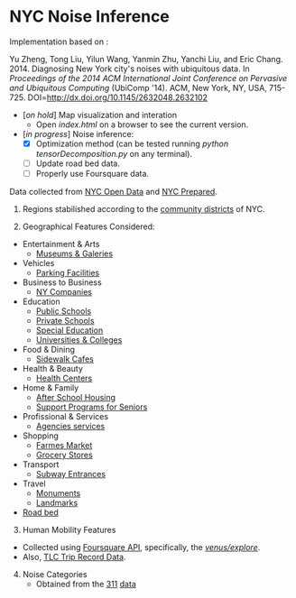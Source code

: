 # NYC Noise Inference

Implementation based on :

Yu Zheng, Tong Liu, Yilun Wang, Yanmin Zhu, Yanchi Liu, and Eric Chang. 2014. Diagnosing New York city's noises with ubiquitous data. In *Proceedings of the 2014 ACM International Joint Conference on Pervasive and Ubiquitous Computing* (UbiComp '14). ACM, New York, NY, USA, 715-725. DOI=http://dx.doi.org/10.1145/2632048.2632102

- [*on hold*] Map visualization and interation 
   - Open *index.html* on a browser to see the current version.
- [*in progress*] Noise inference:
   - [x] Optimization method (can be tested running *python tensorDecomposition.py* on any terminal).
   - [ ] Update road bed data.
   - [ ] Properly use Foursquare data.

Data collected from [NYC Open Data](https://nycopendata.socrata.com/) and [NYC Prepared](http://data.nycprepared.org).

1. Regions stabilished according to the [community districts](https://nycdatastables.s3.amazonaws.com/2013-08-19T18:22:23.125Z/community-districts-polygon.geojson) of NYC.

2. Geographical Features Considered:

 * Entertainment & Arts
    * [Museums & Galeries](https://nycdatastables.s3.amazonaws.com/2013-06-04T18:02:56.019Z/museums-and-galleries-results.csv)
 * Vehicles
    * [Parking Facilities](https://nycdatastables.s3.amazonaws.com/2013-12-16T21:49:55.716Z/nyc-parking-facilities-results.csv)
 * Business to Business
    * [NY Companies](https://nycdatastables.s3.amazonaws.com/2013-06-20T16:06:05.136Z/mapped-in-ny-companies-results.csv)
 * Education
    * [Public Schools](https://nycdatastables.s3.amazonaws.com/2013-06-11T18:59:27.269Z/nyc-public-school-locations-results.csv)
    * [Private Schools](https://nycdatastables.s3.amazonaws.com/2013-07-29T15:49:03.498Z/nyc-private-school-results.csv)
    * [Special Education](https://nycdatastables.s3.amazonaws.com/2013-07-01T16:25:00.297Z/nyc-special-education-school-results.csv)
    * [Universities & Colleges](https://nycdatastables.s3.amazonaws.com/2013-06-05T14:35:56.387Z/basic-description-of-colleges-and-universities-results.csv)
 * Food & Dining
    * [Sidewalk Cafes](https://nycdatastables.s3.amazonaws.com/2013-06-05T20:25:17.301Z/operating-sidewalk-cafes-results.csv)
 * Health & Beauty
    * [Health Centers](https://nycdatastables.s3.amazonaws.com/2013-06-04T14:40:48.764Z/community-health-centers-results.csv)
 * Home & Family
    * [After School Housing](http://data.nycprepared.org/ar/dataset/dycd-after-school-programs-housing/resource/d2306a8f-59d1-4cb0-b527-ba44ca8eec3a)
    * [Support Programs for Seniors](http://data.nycprepared.org/ar/dataset/dycd-after-school-programs-family-support-programs-for-seniors/resource/493f52a4-0a49-4f5f-8937-78e69fb77852)
 * Profissional & Services
    * [Agencies services](https://nycdatastables.s3.amazonaws.com/2013-07-02T15:29:20.692Z/agency-service-center-results.csv)
 * Shopping
    * [Farmes Market](https://nycdatastables.s3.amazonaws.com/2013-06-13T18:39:44.536Z/nyc-2012-farmers-market-list-results.csv)
    * [Grocery Stores](https://nycdatastables.s3.amazonaws.com/2013-10-18T21:14:52.348Z/nyc-grocery-stores-final.csv)
 * Transport
    * [Subway Entrances](https://nycdatastables.s3.amazonaws.com/2013-06-18T14:29:37.626Z/subway-entrances-results.csv)
 * Travel
    * [Monuments](https://nycdatastables.s3.amazonaws.com/2013-06-04T17:58:59.335Z/map-of-monuments-results.csv)
    * [Landmarks](https://nycdatastables.s3.amazonaws.com/2013-06-18T20:17:34.010Z/nyc-landmarks-results.csv)
 * [Road bed](https://data.cityofnewyork.us/City-Government/road/svwp-sbcd)
 
3. Human Mobility Features 
  * Collected using [Foursquare API](https://developer.foursquare.com/resources/libraries), specifically, the [*venus/explore*](https://developer.foursquare.com/docs/venues/explore).
  * Also, [TLC Trip Record Data](http://www.nyc.gov/html/tlc/html/about/trip_record_data.shtml).
  
4. Noise Categories
   * Obtained from the [311](http://www1.nyc.gov/311/index.page) [data](http://data.cityofnewyork.us/resource/fhrw-4uyv.json)
